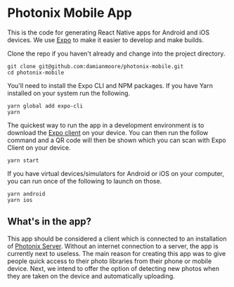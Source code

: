 # Photonix Mobile App

This is the code for generating React Native apps for Android and iOS devices. We use [Expo](https://expo.io/) to make it easier to develop and make builds.

Clone the repo if you haven't already and change into the project directory.

    git clone git@github.com:damianmoore/photonix-mobile.git
    cd photonix-mobile

You'll need to install the Expo CLI and NPM packages. If you have Yarn installed on your system run the following.

    yarn global add expo-cli
    yarn

The quickest way to run the app in a development environment is to download the [Expo client](https://expo.io/tools#client) on your device. You can then run the follow command and a QR code will then be shown which you can scan with Expo Client on your device.

    yarn start

If you have virtual devices/simulators for Android or iOS on your computer, you can run once of the following to launch on those.

    yarn android
    yarn ios


## What's in the app?

This app should be considered a client which is connected to an installation of [Photonix Server](https://github.com/damianmoore/photonix). Without an internet connection to a server, the app is currently next to useless. The main reason for creating this app was to give people quick access to their photo libraries from their phone or mobile device. Next, we intend to offer the option of detecting new photos when they are taken on the device and automatically uploading.
